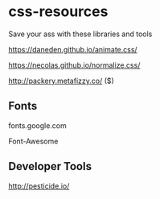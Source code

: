 # css-resources
Save your ass with these libraries and tools


https://daneden.github.io/animate.css/

https://necolas.github.io/normalize.css/

http://packery.metafizzy.co/ ($)


## Fonts

fonts.google.com

Font-Awesome

## Developer Tools

http://pesticide.io/


